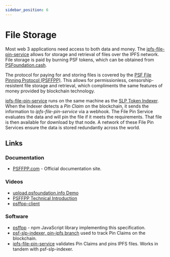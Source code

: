 ```yaml
---
sidebar_position: 6
---
```


# File Storage

Most web 3 applications need access to both data and money. The [ipfs-file-pin-service](https://github.com/Permissionless-Software-Foundation/ipfs-file-pin-service) allows for storage and retrieval of files over the IPFS network. File storage is paid by burning PSF tokens, which can be obtained from [PSFoundation.cash](https://psfoundation.cash).

The protocol for paying for and storing files is covered by the [PSF File Pinning Protocol (PSFFPP)](https://github.com/Permissionless-Software-Foundation/specifications/blob/master/ps010-file-pinning-protocol.md). This allows for permissionless, censorship-resistent file storage and retrieval, which compliments the same features of money provided by blockchain technology.

[ipfs-file-pin-service](https://github.com/Permissionless-Software-Foundation/ipfs-file-pin-service) runs on the same machine as the [SLP Token Indexer](./slp-indexer/slp-indexer-software.md). When the Indexer detects a *Pin Claim* on the blockchain, it sends the information to *ipfs-file-pin-service* via a webhook. The File Pin Service evaluates the data and will pin the file if it meets the requirements. That file is then available for download by that node. A network of these File Pin Services ensure the data is stored redundantly across the world.

## Links

### Documentation

- [PSFFPP.com](https://psffpp.com/docs/intro) - Official documentation site.

### Videos

- [upload.psfoundation.info Demo](https://youtu.be/d9AGMTRM3Ws?si=pNZkDcikPQO1Jpbe)
- [PSFFPP Technical Introduction](https://youtu.be/flaEm4RFzYA?si=adnqps_BKhzx0xy0)
- [psffpp-client](https://youtu.be/viX_SBpEgEU?si=sQCfDTOhyX04-l4H)

### Software

- [psffpp](https://www.npmjs.com/package/psffpp) - npm JavaScript library implementing this specification.
- [psf-slp-indexer, pin-ipfs branch](https://github.com/Permissionless-Software-Foundation/psf-slp-indexer/tree/pin-ipfs) used to track Pin Claims on the blockchain.
- [ipfs-file-pin-service](https://github.com/Permissionless-Software-Foundation/ipfs-file-pin-service) validates Pin Claims and pins IPFS files. Works in tandem with psf-slp-indexer.
